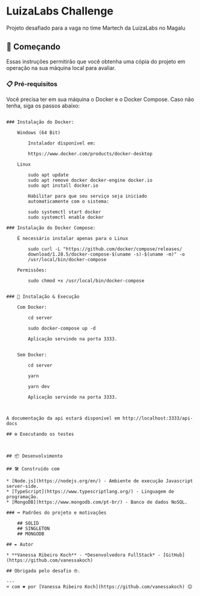 # LuizaLabs Challenge

Projeto desafiado para a vaga no time Martech da LuizaLabs no Magalu

## 🚀 Começando

Essas instruções permitirão que você obtenha uma cópia do projeto em operação na sua máquina local para avaliar.

### 📋 Pré-requisitos

Você precisa ter em sua máquina o Docker e o Docker Compose. Caso não tenha, siga os passos abaixo:

```

### Instalação do Docker: 

    Windows (64 Bit)

        Instalador disponível em:
            
        https://www.docker.com/products/docker-desktop

    Linux

        sudo apt update
        sudo apt remove docker docker-engine docker.io
        sudo apt install docker.io

        Habilitar para que seu serviço seja iniciado 
        automaticamente com o sistema:

        sudo systemctl start docker
        sudo systemctl enable docker

### Instalação do Docker Compose:

    É necessário instalar apenas para o Linux
        
        sudo curl -L "https://github.com/docker/compose/releases/
        download/1.28.5/docker-compose-$(uname -s)-$(uname -m)" -o
        /usr/local/bin/docker-compose

    Permissões:

        sudo chmod +x /usr/local/bin/docker-compose

```

```

### 🔧 Instalação & Execução

    Com Docker:

        cd server

        sudo docker-compose up -d 
        
        Aplicação servindo na porta 3333.


    Sem Docker:
    
        cd server

        yarn

        yarn dev

        Aplicação servindo na porta 3333.
        
```
```

A documentação da api estará disponível em http://localhost:3333/api-docs

## ⚙️ Executando os testes


```
```

## 📦 Desenvolvimento 

## 🛠️ Construído com

* [Node.js](https://nodejs.org/en/) - Ambiente de execução Javascript server-side.
* [TypeScript](https://www.typescriptlang.org/) - Linguagem de programação.
* [MongoDB](https://www.mongodb.com/pt-br/) - Banco de dados NoSQL.

### ⌨️ Padrões do projeto e motivações

    ## SOLID
    ## SINGLETON
    ## MONGODB

## ✒️ Autor

* **Vanessa Ribeiro Koch** - *Desenvolvedora FullStack* - [GitHub](https://github.com/vanessakoch)

## Obrigada pelo desafio 🤓.

---
⌨️ com ❤️ por [Vanessa Ribeiro Koch](https://github.com/vanessakoch) 😊

